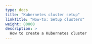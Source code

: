 ```yaml
---
type: docs
title: "Kubernetes cluster setup"
linkTitle: "How-to: Setup clusters"
weight: 80000
description: >
  How to create a Kubernetes cluster
---
```


